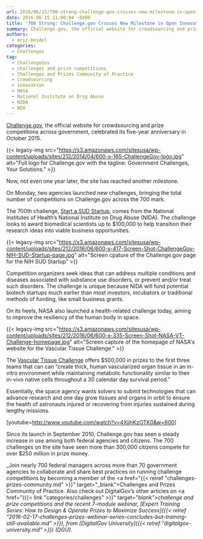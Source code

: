 ```yaml
---
url: 2016/06/15/700-strong-challenge-gov-crosses-new-milestone-in-open-innovation.md
date: 2016-06-15 11:00:04 -0400
title: '700 Strong: Challenge.gov Crosses New Milestone in Open Innovation'
summary: Challenge.gov, the official website for crowdsourcing and prize competitions across government, celebrated its five-year anniversary in October 2015. Now, not even one year later, the site has reached another milestone. On Monday, two agencies launched new challenges, bringing the total
authors:
  - eric-beidel
categories:
  - Challenges
tag:
  - ChallengeGov
  - challenges and prize competitions
  - Challenges and Prizes Community of Practice
  - crowdsourcing
  - innovation
  - NASA
  - National Institute on Drug Abuse
  - NIDA
  - NIH
---
```


[Challenge.gov](https://www.challenge.gov/), the official website for crowdsourcing and prize competitions across government, celebrated its five-year anniversary in October 2015.

{{< legacy-img src="https://s3.amazonaws.com/sitesusa/wp-content/uploads/sites/212/2014/04/600-x-165-ChallengeGov-logo.jpg" alt="Full logo for Challenge.gov with the tagline: Government Challenges, Your Solutions." >}}

Now, not even one year later, the site has reached another milestone.

On Monday, two agencies launched new challenges, bringing the total number of competitions on Challenge.gov across the 700 mark.

The 700th challenge, [Start a SUD Startup](https://www.challenge.gov/challenge/100000-for-start-a-sud-startup/), comes from the National Institutes of Health’s National Institute on Drug Abuse (NIDA). The challenge looks to award biomedical scientists up to $100,000 to help transition their research ideas into viable business opportunities.

{{< legacy-img src="https://s3.amazonaws.com/sitesusa/wp-content/uploads/sites/212/2016/06/600-x-417-Screen-Shot-ChallengeGov-NIH-SUD-Startup-page.jpg" alt="Screen cpature of the Challenge.gov page for the NIH SUD Startup" >}}

Competition organizers seek ideas that can address multiple conditions and diseases associated with substance use disorders, or prevent and/or treat such disorders. The challenge is unique because NIDA will fund potential biotech startups much earlier than most investors, incubators or traditional methods of funding, like small business grants.

On its heels, NASA also launched a health-related challenge today, aiming to improve the resiliency of the human body in space.

{{< legacy-img src="https://s3.amazonaws.com/sitesusa/wp-content/uploads/sites/212/2016/06/600-x-335-Screen-Shot-NASA-VT-Challenge-homepage.jpg" alt="Screen capture of the homepage of NASA's website for the Vascular Tissue Challenge." >}}

The [Vascular Tissue Challenge](https://www.neworgan.org/vtc-prize.php) offers $500,000 in prizes to the first three teams that can can “create thick, human vascularized organ tissue in an in-vitro environment while maintaining metabolic functionality similar to their in-vivo native cells throughout a 30 calendar day survival period.”

Essentially, the space agency wants solvers to submit technologies that can advance research and one day grow tissues and organs in orbit to ensure the health of astronauts injured or recovering from injuries sustained during lengthy missions.

[youtube=http://www.youtube.com/watch?v=4XijhKzOTK0&w=600] 
  
Since its launch in September 2010, Challenge.gov has seen a steady increase in use among both federal agencies and citizens. The 700 challenges on the site have seen more than 300,000 citizens compete for over $250 million in prize money.

_Join nearly 700 federal managers across more than 70 government agencies to collaborate and share best practices on running challenge competitions by becoming a member of the <a href="{{< relref "challenges-prizes-community.md" >}}" target="_blank">Challenges and Prizes Community of Practice</a>. Also check out DigitalGov&#8217;s other articles on <a href="({{< link "categories/challenges" >}}" target="_blank">challenge and prize competitions</a> and the recent 7-module webinar, [Expert Training Series: How to Design & Operate Prizes to Maximize Success]({{< relref "2016-02-17-challenges-prizes-webinar-series-concludes-but-training-still-available.md" >}}), from [DigitalGov University]({{< relref "digitalgov-university.md" >}}) (DGU)._